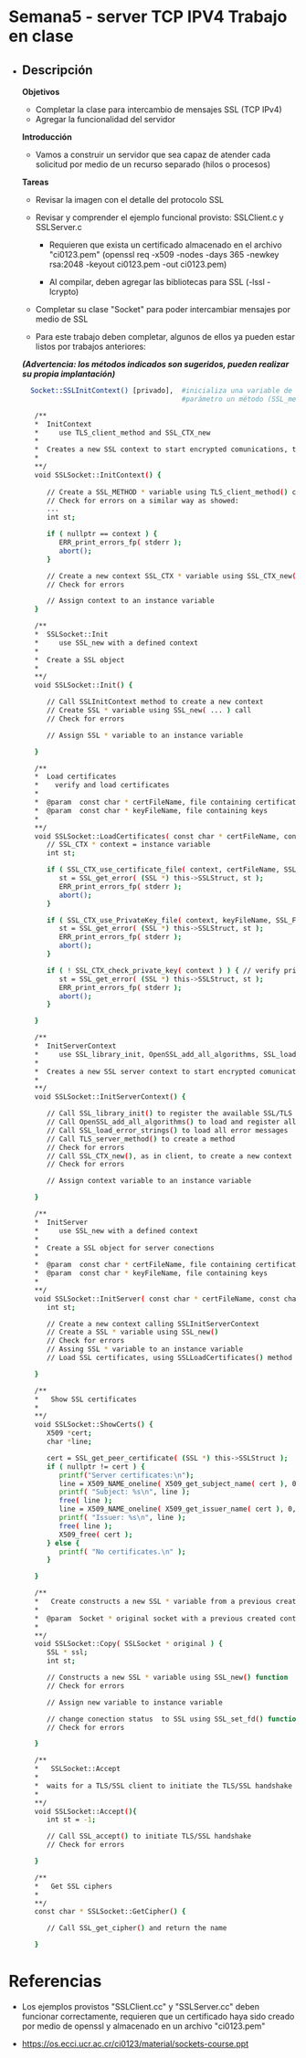 # Semana5 - server TCP IPV4 Trabajo en clase
  - ## Descripción 
 
    **Objetivos**
      - Completar la clase para intercambio de mensajes SSL (TCP IPv4)
      - Agregar la funcionalidad del servidor

    **Introducción**
      - Vamos a construir un servidor que sea capaz de atender cada solicitud por medio de un recurso separado (hilos o procesos)

    **Tareas**
      - Revisar la imagen con el detalle del protocolo SSL

      - Revisar y comprender el ejemplo funcional provisto: SSLClient.c y SSLServer.c
         - Requieren que exista un certificado almacenado en el archivo "ci0123.pem"
         (openssl req -x509 -nodes -days 365 -newkey rsa:2048 -keyout ci0123.pem -out ci0123.pem)

         - Al compilar, deben agregar las bibliotecas para SSL (-lssl -lcrypto)

      - Completar su clase "Socket" para poder intercambiar mensajes por medio de SSL

      - Para este trabajo deben completar, algunos de ellos ya pueden estar listos por trabajos anteriores:

     ***(Advertencia: los métodos indicados son sugeridos, pueden realizar su propia implantación)***

      ```bash
        Socket::SSLInitContext() [privado],  #inicializa una variable de instancia con el método SSL_CTX_new, la que recibe como
                                             #parámetro un método (SSL_method inicializado con TLS_client_method())
      ```
      ```bash
         /**
         *  InitContext
         *     use TLS_client_method and SSL_CTX_new
         *
         *  Creates a new SSL context to start encrypted comunications, this context is stored in class instance
         *
         **/
         void SSLSocket::InitContext() {
            
            // Create a SSL_METHOD * variable using TLS_client_method() call
            // Check for errors on a similar way as showed:
            ...
            int st;

            if ( nullptr == context ) {
               ERR_print_errors_fp( stderr );
               abort();
            }

            // Create a new context SSL_CTX * variable using SSL_CTX_new( ... )
            // Check for errors

            // Assign context to an instance variable
         }
      ```

      ```bash
         /**
         *  SSLSocket::Init
         *     use SSL_new with a defined context
         *
         *  Create a SSL object
         *
         **/
         void SSLSocket::Init() {

            // Call SSLInitContext method to create a new context
            // Create SSL * variable using SSL_new( ... ) call
            // Check for errors

            // Assign SSL * variable to an instance variable

         }
      ```

      ```bash
         /**
         *  Load certificates
         *    verify and load certificates
         *
         *  @param	const char * certFileName, file containing certificate
         *  @param	const char * keyFileName, file containing keys
         *
         **/
         void SSLSocket::LoadCertificates( const char * certFileName, const char * keyFileName ) {
            // SSL_CTX * context = instance variable
            int st;

            if ( SSL_CTX_use_certificate_file( context, certFileName, SSL_FILETYPE_PEM ) <= 0 ) {	 // set the local certificate from CertFile
               st = SSL_get_error( (SSL *) this->SSLStruct, st );
               ERR_print_errors_fp( stderr );
               abort();
            }

            if ( SSL_CTX_use_PrivateKey_file( context, keyFileName, SSL_FILETYPE_PEM ) <= 0 ) {	// set the private key from KeyFile (may be the same as CertFile)
               st = SSL_get_error( (SSL *) this->SSLStruct, st );
               ERR_print_errors_fp( stderr );
               abort();
            }

            if ( ! SSL_CTX_check_private_key( context ) ) {	// verify private key
               st = SSL_get_error( (SSL *) this->SSLStruct, st );
               ERR_print_errors_fp( stderr );
               abort();
            }

         }
      ```

      ```bash
         /**
         *  InitServerContext
         *     use SSL_library_init, OpenSSL_add_all_algorithms, SSL_load_error_strings, TLS_server_method, SSL_CTX_new
         *
         *  Creates a new SSL server context to start encrypted comunications, this context is stored in class instance
         *
         **/
         void SSLSocket::InitServerContext() {

            // Call SSL_library_init() to register the available SSL/TLS ciphers and digests
            // Call OpenSSL_add_all_algorithms() to load and register all cryptos, etc.
            // Call SSL_load_error_strings() to load all error messages
            // Call TLS_server_method() to create a method
            // Check for errors
            // Call SSL_CTX_new(), as in client, to create a new context
            // Check for errors

            // Assign context variable to an instance variable

         }
      ```

      ```bash
         /**
         *  InitServer
         *     use SSL_new with a defined context
         *
         *  Create a SSL object for server conections
         *
         *  @param	const char * certFileName, file containing certificate
         *  @param	const char * keyFileName, file containing keys
         *
         **/
         void SSLSocket::InitServer( const char * certFileName, const char * keyFileName ) {
            int st;

            // Create a new context calling SSLInitServerContext
            // Create a SSL * variable using SSL_new()
            // Check for errors
            // Assing SSL * variable to an instance variable
            // Load SSL certificates, using SSLLoadCertificates() method

         }
      ```

      ```bash
         /**
         *   Show SSL certificates
         *
         **/
         void SSLSocket::ShowCerts() {
            X509 *cert;
            char *line;

            cert = SSL_get_peer_certificate( (SSL *) this->SSLStruct );		 // Get certificates (if available)
            if ( nullptr != cert ) {
               printf("Server certificates:\n");
               line = X509_NAME_oneline( X509_get_subject_name( cert ), 0, 0 );
               printf( "Subject: %s\n", line );
               free( line );
               line = X509_NAME_oneline( X509_get_issuer_name( cert ), 0, 0 );
               printf( "Issuer: %s\n", line );
               free( line );
               X509_free( cert );
            } else {
               printf( "No certificates.\n" );
            }

         }
      ```

      ```bash
         /**
         *   Create constructs a new SSL * variable from a previous created context
         *
         *  @param	Socket * original socket with a previous created context
         *
         **/
         void SSLSocket::Copy( SSLSocket * original ) {
            SSL * ssl;
            int st;

            // Constructs a new SSL * variable using SSL_new() function
            // Check for errors

            // Assign new variable to instance variable

            // change conection status  to SSL using SSL_set_fd() function
            // Check for errors 

         }
      ```

      ```bash
         /**
         *   SSLSocket::Accept
         *
         *  waits for a TLS/SSL client to initiate the TLS/SSL handshake
         *
         **/
         void SSLSocket::Accept(){
            int st = -1;

            // Call SSL_accept() to initiate TLS/SSL handshake
            // Check for errors

         }
      ```

      ```bash
         /**
         *   Get SSL ciphers
         *
         **/
         const char * SSLSocket::GetCipher() {

            // Call SSL_get_cipher() and return the name

         }
      ```

# Referencias
   - Los ejemplos provistos "SSLClient.cc" y "SSLServer.cc" deben funcionar correctamente, requieren que un certificado haya sido creado por medio de openssl y almacenado en un archivo "ci0123.pem"

   - https://os.ecci.ucr.ac.cr/ci0123/material/sockets-course.ppt